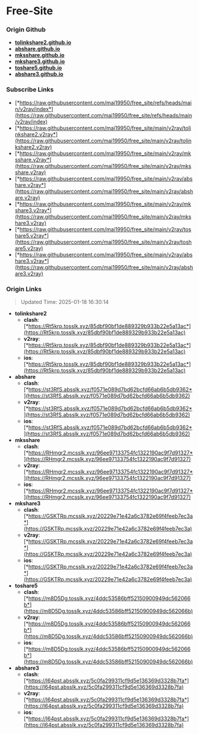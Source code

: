 # Free-Site

### Origin Github

- [**tolinkshare2.github.io**](https://github.com/tolinkshare2/tolinkshare2.github.io)
- [**abshare.github.io**](https://github.com/abshare/abshare.github.io)
- [**mksshare.github.io**](https://github.com/mksshare/mksshare.github.io)
- [**mkshare3.github.io**](https://github.com/mkshare3/mkshare3.github.io)
- [**toshare5.github.io**](https://github.com/toshare5/toshare5.github.io)
- [**abshare3.github.io**](https://github.com/abshare3/abshare3.github.io)

### Subscribe Links

- [*https://raw.githubusercontent.com/mai19950/free_site/refs/heads/main/v2ray/index*](https://raw.githubusercontent.com/mai19950/free_site/refs/heads/main/v2ray/index)
- [*https://raw.githubusercontent.com/mai19950/free_site/main/v2ray/tolinkshare2.v2ray*](https://raw.githubusercontent.com/mai19950/free_site/main/v2ray/tolinkshare2.v2ray)
- [*https://raw.githubusercontent.com/mai19950/free_site/main/v2ray/mksshare.v2ray*](https://raw.githubusercontent.com/mai19950/free_site/main/v2ray/mksshare.v2ray)
- [*https://raw.githubusercontent.com/mai19950/free_site/main/v2ray/abshare.v2ray*](https://raw.githubusercontent.com/mai19950/free_site/main/v2ray/abshare.v2ray)
- [*https://raw.githubusercontent.com/mai19950/free_site/main/v2ray/mkshare3.v2ray*](https://raw.githubusercontent.com/mai19950/free_site/main/v2ray/mkshare3.v2ray)
- [*https://raw.githubusercontent.com/mai19950/free_site/main/v2ray/toshare5.v2ray*](https://raw.githubusercontent.com/mai19950/free_site/main/v2ray/toshare5.v2ray)
- [*https://raw.githubusercontent.com/mai19950/free_site/main/v2ray/abshare3.v2ray*](https://raw.githubusercontent.com/mai19950/free_site/main/v2ray/abshare3.v2ray)

### Origin Links

> Updated Time: 2025-01-18 16:30:14

- **tolinkshare2**
  - **clash**: [*https://Rt5krp.tosslk.xyz/85dbf90bf1de889329b933b22e5a13ac*](https://Rt5krp.tosslk.xyz/85dbf90bf1de889329b933b22e5a13ac)
  - **v2ray**: [*https://Rt5krp.tosslk.xyz/85dbf90bf1de889329b933b22e5a13ac*](https://Rt5krp.tosslk.xyz/85dbf90bf1de889329b933b22e5a13ac)
  - **ios**: [*https://Rt5krp.tosslk.xyz/85dbf90bf1de889329b933b22e5a13ac*](https://Rt5krp.tosslk.xyz/85dbf90bf1de889329b933b22e5a13ac)
- **abshare**
  - **clash**: [*https://st3RfS.absslk.xyz/f0571e089d7bd62bcfd66ab6b5db9362*](https://st3RfS.absslk.xyz/f0571e089d7bd62bcfd66ab6b5db9362)
  - **v2ray**: [*https://st3RfS.absslk.xyz/f0571e089d7bd62bcfd66ab6b5db9362*](https://st3RfS.absslk.xyz/f0571e089d7bd62bcfd66ab6b5db9362)
  - **ios**: [*https://st3RfS.absslk.xyz/f0571e089d7bd62bcfd66ab6b5db9362*](https://st3RfS.absslk.xyz/f0571e089d7bd62bcfd66ab6b5db9362)
- **mksshare**
  - **clash**: [*https://RHmgr2.mcsslk.xyz/96ee97133754fc1322190ac9f7d91327*](https://RHmgr2.mcsslk.xyz/96ee97133754fc1322190ac9f7d91327)
  - **v2ray**: [*https://RHmgr2.mcsslk.xyz/96ee97133754fc1322190ac9f7d91327*](https://RHmgr2.mcsslk.xyz/96ee97133754fc1322190ac9f7d91327)
  - **ios**: [*https://RHmgr2.mcsslk.xyz/96ee97133754fc1322190ac9f7d91327*](https://RHmgr2.mcsslk.xyz/96ee97133754fc1322190ac9f7d91327)
- **mkshare3**
  - **clash**: [*https://GSKTRp.mcsslk.xyz/20229e71e42a6c3782e69f4feeb7ec3a*](https://GSKTRp.mcsslk.xyz/20229e71e42a6c3782e69f4feeb7ec3a)
  - **v2ray**: [*https://GSKTRp.mcsslk.xyz/20229e71e42a6c3782e69f4feeb7ec3a*](https://GSKTRp.mcsslk.xyz/20229e71e42a6c3782e69f4feeb7ec3a)
  - **ios**: [*https://GSKTRp.mcsslk.xyz/20229e71e42a6c3782e69f4feeb7ec3a*](https://GSKTRp.mcsslk.xyz/20229e71e42a6c3782e69f4feeb7ec3a)
- **toshare5**
  - **clash**: [*https://m8D5Dg.tosslk.xyz/4ddc53586bff52150900949dc562066b*](https://m8D5Dg.tosslk.xyz/4ddc53586bff52150900949dc562066b)
  - **v2ray**: [*https://m8D5Dg.tosslk.xyz/4ddc53586bff52150900949dc562066b*](https://m8D5Dg.tosslk.xyz/4ddc53586bff52150900949dc562066b)
  - **ios**: [*https://m8D5Dg.tosslk.xyz/4ddc53586bff52150900949dc562066b*](https://m8D5Dg.tosslk.xyz/4ddc53586bff52150900949dc562066b)
- **abshare3**
  - **clash**: [*https://I64pst.absslk.xyz/5c0fa299311cf9d5e136369d3328b7fa*](https://I64pst.absslk.xyz/5c0fa299311cf9d5e136369d3328b7fa)
  - **v2ray**: [*https://I64pst.absslk.xyz/5c0fa299311cf9d5e136369d3328b7fa*](https://I64pst.absslk.xyz/5c0fa299311cf9d5e136369d3328b7fa)
  - **ios**: [*https://I64pst.absslk.xyz/5c0fa299311cf9d5e136369d3328b7fa*](https://I64pst.absslk.xyz/5c0fa299311cf9d5e136369d3328b7fa)
